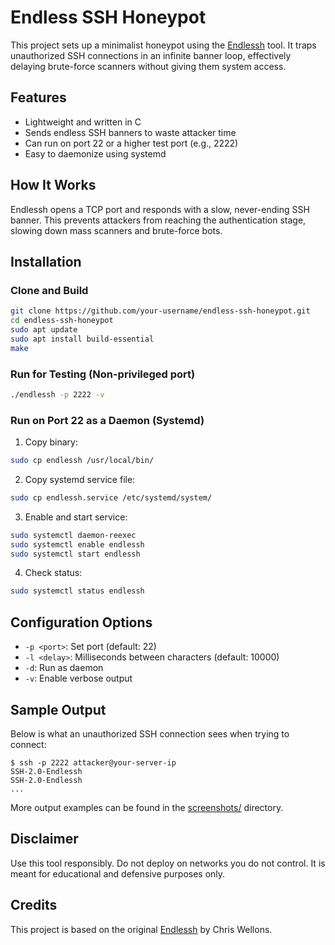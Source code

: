 # Endless SSH Honeypot

This project sets up a minimalist honeypot using the [Endlessh](https://github.com/skeeto/endlessh) tool. It traps unauthorized SSH connections in an infinite banner loop, effectively delaying brute-force scanners without giving them system access.

## Features

- Lightweight and written in C
- Sends endless SSH banners to waste attacker time
- Can run on port 22 or a higher test port (e.g., 2222)
- Easy to daemonize using systemd

## How It Works

Endlessh opens a TCP port and responds with a slow, never-ending SSH banner. This prevents attackers from reaching the authentication stage, slowing down mass scanners and brute-force bots.

## Installation

### Clone and Build

```bash
git clone https://github.com/your-username/endless-ssh-honeypot.git
cd endless-ssh-honeypot
sudo apt update
sudo apt install build-essential
make
```

### Run for Testing (Non-privileged port)

```bash
./endlessh -p 2222 -v
```

### Run on Port 22 as a Daemon (Systemd)

1. Copy binary:

```bash
sudo cp endlessh /usr/local/bin/
```

2. Copy systemd service file:

```bash
sudo cp endlessh.service /etc/systemd/system/
```

3. Enable and start service:

```bash
sudo systemctl daemon-reexec
sudo systemctl enable endlessh
sudo systemctl start endlessh
```

4. Check status:

```bash
sudo systemctl status endlessh
```

## Configuration Options

- `-p <port>`: Set port (default: 22)
- `-l <delay>`: Milliseconds between characters (default: 10000)
- `-d`: Run as daemon
- `-v`: Enable verbose output

## Sample Output

Below is what an unauthorized SSH connection sees when trying to connect:

```
$ ssh -p 2222 attacker@your-server-ip
SSH-2.0-Endlessh
SSH-2.0-Endlessh
...
```

More output examples can be found in the [screenshots/](screenshots/sample_output.txt) directory.

## Disclaimer

Use this tool responsibly. Do not deploy on networks you do not control. It is meant for educational and defensive purposes only.

## Credits

This project is based on the original [Endlessh](https://github.com/skeeto/endlessh) by Chris Wellons.
